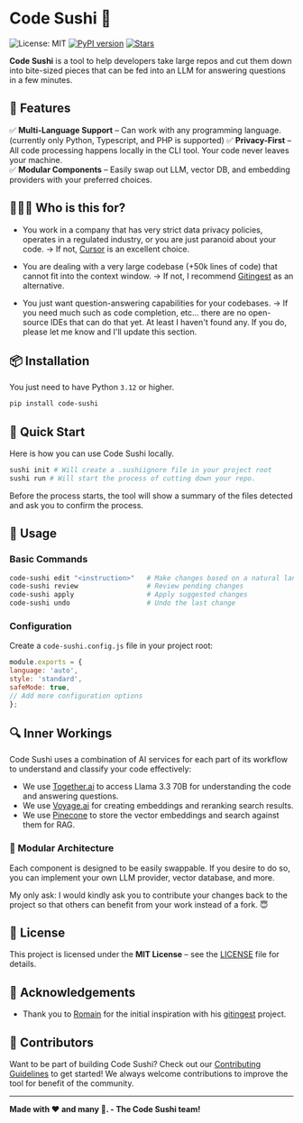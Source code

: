 # Code Sushi 🍣

![License: MIT](https://img.shields.io/badge/License-MIT-blue.svg)
[![PyPI version](https://badge.fury.io/py/code-sushi.svg)](https://badge.fury.io/py/code-sushi)
[![Stars](https://img.shields.io/github/stars/frenchmajesty/code-sushi?style=social.svg)](https://github.com/frenchmajesty/code-sushi)


**Code Sushi** is a tool to help developers take large repos and cut them down into bite-sized pieces that can be fed into an LLM for answering questions in a few minutes.

## 🌟 Features
  
✅ **Multi-Language Support** – Can work with any programming language. (currently only Python, Typescript, and PHP is supported)
✅ **Privacy-First** – All code processing happens locally in the CLI tool. Your code never leaves your machine.  
✅ **Modular Components** – Easily swap out LLM, vector DB, and embedding providers with your preferred choices.

## 🧑‍🤝‍🧑 Who is this for?

- You work in a company that has very strict data privacy policies, operates in a regulated industry, or you are just paranoid about your code.
-> If not, [Cursor](https://www.cursor.com) is an excellent choice.

- You are dealing with a very large codebase (+50k lines of code) that cannot fit into the context window.
-> If not, I recommend [Gitingest](https://github.com/cyclotruc/gitingest) as an alternative.

- You just want question-answering capabilities for your codebases.
-> If you need much such as code completion, etc... there are no open-source IDEs that can do that yet. At least I haven't found any. If you do, please let me know and I'll update this section.

## 📦 Installation

You just need to have Python `3.12` or higher.
```sh
pip install code-sushi
```

## 🚀 Quick Start

Here is how you can use Code Sushi locally.

```sh
sushi init # Will create a .sushiignore file in your project root
sushi run # Will start the process of cutting down your repo.
```

Before the process starts, the tool will show a summary of the files detected and ask you to confirm the process.

## 📖 Usage

### **Basic Commands**
```sh
code-sushi edit "<instruction>"   # Make changes based on a natural language instruction
code-sushi review                 # Review pending changes
code-sushi apply                  # Apply suggested changes
code-sushi undo                   # Undo the last change
```

### **Configuration**
Create a `code-sushi.config.js` file in your project root:
```js
module.exports = {
language: 'auto',
style: 'standard',
safeMode: true,
// Add more configuration options
};
```

## 🔍 Inner Workings

Code Sushi uses a combination of AI services for each part of its workflow to understand and classify your code effectively:

- We use [Together.ai](https://together.ai) to access Llama 3.3 70B for understanding the code and answering questions.
- We use [Voyage.ai](https://voyageai.com) for creating embeddings and reranking search results.
- We use [Pinecone](https://pinecone.io) to store the vector embeddings and search against them for RAG.

### 🔄 Modular Architecture
Each component is designed to be easily swappable. If you desire to do so, you can implement your own LLM provider, vector database, and more. 

My only ask: I would kindly ask you to contribute your changes back to the project so that others can benefit from your work instead of a fork. 😇

## 📝 License

This project is licensed under the **MIT License** – see the [LICENSE](LICENSE) file for details.

## 🙏 Acknowledgements
- Thank you to [Romain](https://github.com/cyclotruc) for the initial inspiration with his [gitingest](https://github.com/cyclotruc/gitingest) project.

## 👥 Contributors

Want to be part of building Code Sushi? Check out our [Contributing Guidelines](CONTRIBUTING.md) to get started! We always welcome contributions to improve the tool for benefit of the community.

---

**Made with ❤️ and many 🍣. - The Code Sushi team!**
